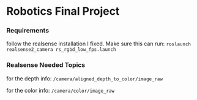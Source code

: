 # Robotics Final Project


### Requirements

follow the realsense installation I fixed. Make sure this can run: `roslaunch realsense2_camera rs_rgbd_low_fps.launch`


### Realsense Needed Topics

for the depth info: `/camera/aligned_depth_to_color/image_raw`

for the color info: `/camera/color/image_raw`


